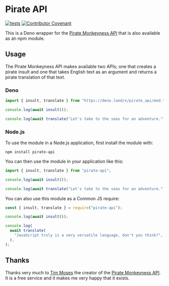 # Pirate API

[![tests](https://github.com/philnash/pirate-api/actions/workflows/test.yml/badge.svg)](https://github.com/philnash/pirate-api/actions/workflows/test.yml)
[![Contributor Covenant](https://img.shields.io/badge/Contributor%20Covenant-2.1-4baaaa.svg)](CODE_OF_CONDUCT.md)

This is a Deno wrapper for the
[Pirate Monkeyness API](https://pirate.monkeyness.com/api.html) that is also
available as an npm module.

## Usage

The Pirate Monkeyness API makes available two APIs; one that creates a pirate
insult and one that takes English text as an argument and returns a pirate
translation of that text.

### Deno

```typescript
import { insult, translate } from "https://deno.land/x/pirate_api/mod.ts";

console.log(await insult());

console.log(await translate("Let's take to the seas for an adventure."));
```

### Node.js

To use the module in a Node.js application, first install the module with:

```
npm install pirate-api
```

You can then use the module in your application like this:

```js
import { insult, translate } from "pirate-api";

console.log(await insult());

console.log(await translate("Let's take to the seas for an adventure."));
```

You can also use this module as a Common JS require:

```js
const { insult, translate } = require("pirate-api");

console.log(await insult());

console.log(
  await translate(
    "JavaScript truly is a very versatile language, don't you think?",
  ),
);
```

## Thanks

Thanks very much to [Tim Moses](https://tim.moses.com/) the creator of the
[Pirate Monkeyness API](https://pirate.monkeyness.com/api.html). It is a free
service and it makes me very happy that it exists.
